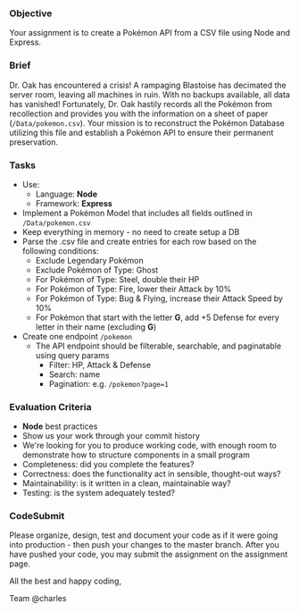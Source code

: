 ### Objective

Your assignment is to create a Pokémon API from a CSV file using Node and Express.

### Brief

Dr. Oak has encountered a crisis! A rampaging Blastoise has decimated the server room, leaving all machines in ruin. With no backups available, all data has vanished! Fortunately, Dr. Oak hastily records all the Pokémon from recollection and provides you with the information on a sheet of paper (`/Data/pokemon.csv`). Your mission is to reconstruct the Pokémon Database utilizing this file and establish a Pokémon API to ensure their permanent preservation.

### Tasks

-   Use:
    -   Language: **Node**
    -   Framework: **Express**
-   Implement a Pokémon Model that includes all fields outlined in `/Data/pokemon.csv`
-   Keep everything in memory - no need to create setup a DB
-   Parse the .csv file and create entries for each row based on the following conditions:
    -   Exclude Legendary Pokémon
    -   Exclude Pokémon of Type: Ghost
    -   For Pokémon of Type: Steel, double their HP
    -   For Pokémon of Type: Fire, lower their Attack by 10%
    -   For Pokémon of Type: Bug & Flying, increase their Attack Speed by 10%
    -   For Pokémon that start with the letter **G**, add +5 Defense for every letter in their name (excluding **G**)
-   Create one endpoint `/pokemon`
    -   The API endpoint should be filterable, searchable, and paginatable using query params
        -   Filter: HP, Attack & Defense
        -   Search: name
        -   Pagination: e.g. `/pokemon?page=1`

### Evaluation Criteria

-   **Node** best practices
-   Show us your work through your commit history
-   We're looking for you to produce working code, with enough room to demonstrate how to structure components in a small program
-   Completeness: did you complete the features?
-   Correctness: does the functionality act in sensible, thought-out ways?
-   Maintainability: is it written in a clean, maintainable way?
-   Testing: is the system adequately tested?

### CodeSubmit

Please organize, design, test and document your code as if it were going into production - then push your changes to the master branch. After you have pushed your code, you may submit the assignment on the assignment page.

All the best and happy coding,

Team @charles